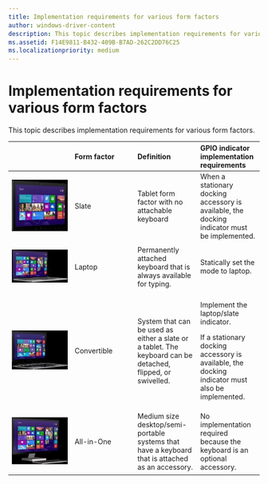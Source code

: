 ```yaml
---
title: Implementation requirements for various form factors
author: windows-driver-content
description: This topic describes implementation requirements for various form factors.
ms.assetid: F14E9811-B432-409B-B7AD-262C2DD76C25
ms.localizationpriority: medium
---
```


# Implementation requirements for various form factors


This topic describes implementation requirements for various form factors.

<table>
<colgroup>
<col width="25%" />
<col width="25%" />
<col width="25%" />
<col width="25%" />
</colgroup>
<thead>
<tr class="header">
<th align="left"></th>
<th align="left">Form factor</th>
<th align="left">Definition</th>
<th align="left">GPIO indicator implementation requirements</th>
</tr>
</thead>
<tbody>
<tr class="odd">
<td align="left"><p><img src="images/slate.jpg" alt="Slate" /></p></td>
<td align="left">Slate</td>
<td align="left">Tablet form factor with no attachable keyboard</td>
<td align="left">When a stationary docking accessory is available, the docking indicator must be implemented.</td>
</tr>
<tr class="even">
<td align="left"><p><img src="images/laptop.jpg" alt="Laptop" /></p></td>
<td align="left">Laptop</td>
<td align="left">Permanently attached keyboard that is always available for typing.</td>
<td align="left">Statically set the mode to laptop.</td>
</tr>
<tr class="odd">
<td align="left"><p><img src="images/convertible.jpg" alt="Convertible" /></p></td>
<td align="left">Convertible</td>
<td align="left">System that can be used as either a slate or a tablet. The keyboard can be detached, flipped, or swivelled.</td>
<td align="left"><p>Implement the laptop/slate indicator.</p>
<p>If a stationary docking accessory is available, the docking indicator must also be implemented.</p></td>
</tr>
<tr class="even">
<td align="left"><p><img src="images/allinone.jpg" alt="All-in-One" /></p></td>
<td align="left">All-in-One</td>
<td align="left">Medium size desktop/semi-portable systems that have a keyboard that is attached as an accessory.</td>
<td align="left">No implementation required because the keyboard is an optional accessory.</td>
</tr>
</tbody>
</table>

 

 

 




